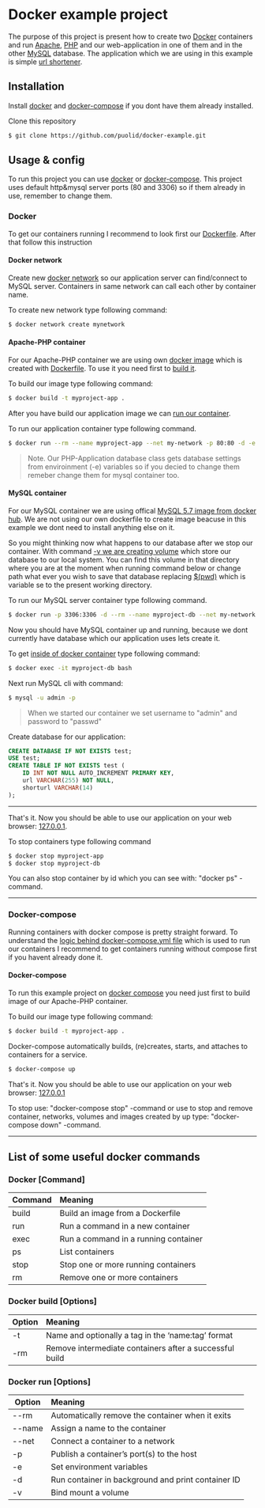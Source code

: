 # Docker example project


The purpose of this project is present how to create two [Docker](https://www.docker.com/) containers and run [Apache](https://httpd.apache.org/), [PHP](https://www.php.net/) and our web-application in one of them and in the other [MySQL](https://www.mysql.com/) database. The application which we are using in this example is simple [url shortener](https://en.wikipedia.org/wiki/URL_shortening).


## Installation

Install [docker](https://docs.docker.com/install/) and [docker-compose](https://docs.docker.com/compose/install/) if you dont have them already installed.

Clone this repository
```bash
$ git clone https://github.com/puolid/docker-example.git
```

## Usage & config

To run this project you can use [docker](https://docs.docker.com/engine/docker-overview/) or [docker-compose](https://docs.docker.com/compose/). This project uses default http&mysql server ports (80 and 3306) so if them already in use, remember to change them.


### Docker

To get our containers running I recommend to look first our [Dockerfile](https://github.com/puolid/docker-example/blob/master/Dockerfile). After that follow this instruction

#### Docker network

Create new [docker network](https://docs.docker.com/network/) so our application server can find/connect to MySQL server. Containers in same network can call each other by container name.

To create new network type following command:
``` bash
$ docker network create mynetwork
```

#### Apache-PHP container

For our Apache-PHP container we are using own [docker image](https://docs.docker.com/engine/reference/commandline/image/) which is created with [Dockerfile](https://docs.docker.com/engine/reference/builder/). To use it you need first to [build it](https://docs.docker.com/engine/reference/commandline/build/). 

To build our image type following command:
``` bash
$ docker build -t myproject-app .
```

After you have build our application image we can [run our container](https://docs.docker.com/engine/reference/run/).

To run our application container type following command.
``` bash
$ docker run --rm --name myproject-app --net my-network -p 80:80 -d -e MYSQL_HOST=myproject-db -e MYSQL_USER=admin -e MYSQL_DATABASE=test -e MYSQL_PASSWORD=passwd myproject-app
```

> Note. Our PHP-Application database class gets database settings from enviroinment (-e) variables so if you decied to change them remeber change them for mysql container too.


#### MySQL container

For our MySQL container we are using offical [MySQL 5.7 image from docker hub](https://hub.docker.com/_/mysql). We are not using our own dockerfile to create image beacuse in this example we dont need to install anything else on it. 

So you might thinking now what happens to our database after we stop our container. With command [-v we are creating volume](https://docs.docker.com/storage/volumes/) which store our database to our local system. You can find this volume in that directory where you are at the moment when running command  below or change path what ever you wish to save that database replacing [$(pwd)](https://en.wikipedia.org/wiki/Pwd) which is variable se to the present working directory.

To run our MySQL server container type following command.
``` bash
$ docker run -p 3306:3306 -d --rm --name myproject-db --net my-network -e MYSQL_USER=admin -e MYSQL_DATABASE=test -e MYSQL_PASSWORD=passwd -e MYSQL_RANDOM_ROOT_PASSWORD=true -v $(pwd)/.data:/var/lib/mysql mysql:5.7
```

Now you should have MySQL container up and running, because we dont currently have database which our application uses lets create it.

To get [inside of docker container](https://docs.docker.com/engine/reference/commandline/exec/) type following command:
``` bash
$ docker exec -it myproject-db bash
```

Next run MySQL cli with command:
``` bash
$ mysql -u admin -p
```

> When we started our container we set username to "admin" and password to "passwd"

Create database for our application:
```SQL
CREATE DATABASE IF NOT EXISTS test;
USE test;
CREATE TABLE IF NOT EXISTS test (
    ID INT NOT NULL AUTO_INCREMENT PRIMARY KEY,
    url VARCHAR(255) NOT NULL,
    shorturl VARCHAR(14)
);
```

---

That's it. Now you should be able to use our application on your web browser: [127.0.0.1](http://127.0.0.1).

To stop containers type following command 
``` bash 
$ docker stop myproject-app
$ docker stop myproject-db
```
You can also stop container by id which you can see with: "docker ps" -command.

---

### Docker-compose

Running containers with docker compose is pretty straight forward. To understand the [logic behind docker-compose.yml file](https://docs.docker.com/compose/compose-file/) which is used to run our containers I recommend to get containers running without compose first if you havent already done it.

#### Docker-compose

To run this example project on [docker compose](https://docs.docker.com/compose/) you need just first to build image of our Apache-PHP container. 

To build our image type following command:
``` bash
$ docker build -t myproject-app .
```

Docker-compose automatically builds, (re)creates, starts, and attaches to containers for a service.

``` bash
$ docker-compose up
```

That's it. Now you should be able to use our application on your web browser: [127.0.0.1](http://127.0.0.1)

To stop use: "docker-compose stop" -command or use to stop and remove container, networks, volumes and images created by up type: "docker-compose down" -command.

---

## List of some useful docker commands

### Docker [Command]
| Command | Meaning                                                 |
|---------|:--------------------------------------------------------|
| build   | Build an image from a Dockerfile                        |
| run     | Run a command in a new container                        |
| exec    | Run a command in a running container                    |
| ps      | List containers                                         |
| stop    | Stop one or more running containers                     |
| rm      | Remove one or more containers                           |


### Docker build [Options]
| Option  | Meaning                                                 |
|---------|:--------------------------------------------------------|
| -t      | Name and optionally a tag in the ‘name:tag’ format      |
| -rm     | Remove intermediate containers after a successful build |

### Docker run [Options]
| Option | Meaning                                                  |
|--------|:---------------------------------------------------------|
| --rm   | Automatically remove the container when it exits         |
| --name | Assign a name to the container                           |
| --net  | Connect a container to a network                         |
| -p     | Publish a container’s port(s) to the host                |
| -e     | Set environment variables                                |
| -d     | Run container in background and print container ID       |
| -v     | Bind mount a volume                                      |
